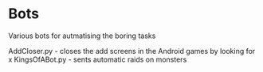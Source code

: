 # Bots
Various bots for autmatising the boring tasks

AddCloser.py - closes the add screens in the Android games by looking for x
KingsOfABot.py - sents automatic raids on monsters
